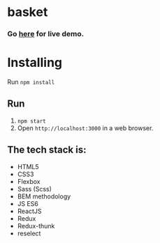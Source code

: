# basket

### Go **[here](https://frosty-brahmagupta-c6cd21.netlify.app/)** for live demo.

# Installing

Run `npm install`

## Run

1. `npm start`
2. Open `http://localhost:3000` in a web browser.

## The tech stack is:
+ HTML5
+ CSS3
+ Flexbox
+ Sass (Scss)
+ BEM methodology
+ JS ES6
+ ReactJS
+ Redux
+ Redux-thunk
+ reselect
